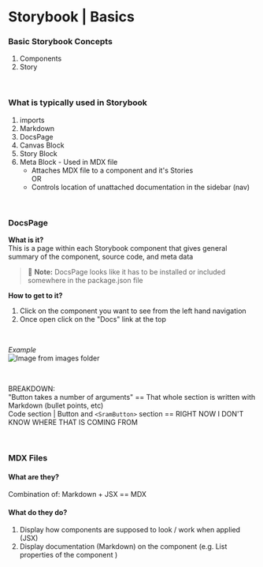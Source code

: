 # Storybook | Basics


### Basic Storybook Concepts

1. Components
1. Story

<br>

### What is typically used in Storybook 

1. imports
1. Markdown
1. DocsPage
1. Canvas Block
1. Story Block
1. Meta Block - Used in MDX file
    - Attaches MDX file to a component and it's Stories  
    OR
    - Controls location of unattached documentation in the sidebar (nav)


<br>

### DocsPage

**What is it?**  
 This is a page within each Storybook component that gives general summary of the component, source code, and meta data 

> :memo: **Note:**  DocsPage looks like it has to be installed or included somewhere in the package.json file 


**How to get to it?**
1. Click on the component you want to see from the left hand navigation
1. Once open click on the "Docs" link at the top

 <br> 

*Example*  
![Image from images folder](~@source/images/storybook/storybook-basics/storybook-basics-01.png)

<br>

BREAKDOWN:  
"Button takes a number of arguments" == That whole section is written with Markdown (bullet points, etc)  
Code section | Button and `<SramButton>` section == RIGHT NOW I DON'T KNOW WHERE THAT IS COMING FROM




<br>


### MDX Files

#### What are they?  
Combination of: Markdown + JSX == MDX

#### What do they do? 
1. Display how components are supposed to look / work when applied (JSX)
1. Display documentation (Markdown) on the component (e.g. List properties of the component )

<br>



